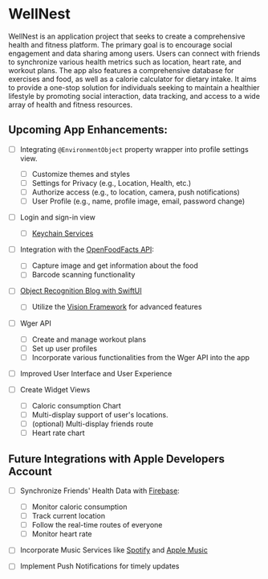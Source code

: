 # WellNest

WellNest is an application project that seeks to create a comprehensive health and fitness platform. The primary goal is to encourage social engagement and data sharing among users. Users can connect with friends to synchronize various health metrics such as location, heart rate, and workout plans. The app also features a comprehensive database for exercises and food, as well as a calorie calculator for dietary intake. It aims to provide a one-stop solution for individuals seeking to maintain a healthier lifestyle by promoting social interaction, data tracking, and access to a wide array of health and fitness resources. 

## Upcoming App Enhancements:

- [ ] Integrating `@EnvironmentObject` property wrapper into profile settings view.
  - [ ] Customize themes and styles
  - [ ] Settings for Privacy (e.g., Location, Health, etc.)
  - [ ] Authorize access (e.g., to location, camera, push notifications)
  - [ ] User Profile (e.g., name, profile image, email, password change)

- [ ] Login and sign-in view
  - [ ] [Keychain Services](https://developer.apple.com/documentation/security/keychain_services/)

- [ ] Integration with the [OpenFoodFacts API](https://openfoodfacts.github.io/openfoodfacts-server/api/):
  - [ ] Capture image and get information about the food
  - [ ] Barcode scanning functionality

- [ ] [Object Recognition Blog with SwiftUI](https://posturenet.app/blog/object-recognition-with-coreml-vision-and-swiftui-on-ios/)
  - [ ] Utilize the [Vision Framework](https://developer.apple.com/documentation/vision/) for advanced features

- [ ] Wger API
  - [ ] Create and manage workout plans
  - [ ] Set up user profiles
  - [ ] Incorporate various functionalities from the Wger API into the app

- [ ] Improved User Interface and User Experience

- [ ] Create Widget Views
  - [ ] Caloric consumption Chart
  - [ ] Multi-display support of user's locations.
  - [ ] (optional) Multi-display friends route
  - [ ] Heart rate chart

## Future Integrations with Apple Developers Account

- [ ] Synchronize Friends' Health Data with [Firebase](https://firebase.google.com/):
  - [ ] Monitor caloric consumption
  - [ ] Track current location
  - [ ] Follow the real-time routes of everyone
  - [ ] Monitor heart rate

- [ ] Incorporate Music Services like [Spotify](https://www.spotify.com/) and [Apple Music](https://www.apple.com/apple-music/)

- [ ] Implement Push Notifications for timely updates
